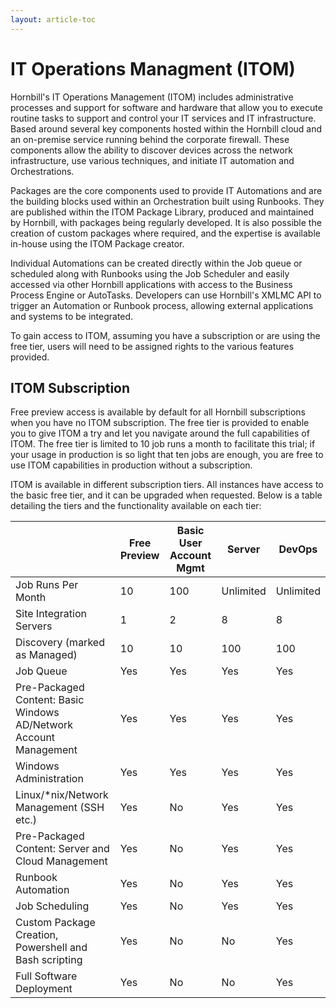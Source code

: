 ```yaml
---
layout: article-toc
---
```

# IT Operations Managment (ITOM) 
Hornbill's IT Operations Management (ITOM) includes administrative processes and support for software and hardware that allow you to execute routine tasks to support and control your IT services and IT infrastructure. Based around several key components hosted within the Hornbill cloud and an on-premise service running behind the corporate firewall. These components allow the ability to discover devices across the network infrastructure, use various techniques, and initiate IT automation and Orchestrations.

Packages are the core components used to provide IT Automations and are the building blocks used within an Orchestration built using Runbooks. They are published within the ITOM Package Library, produced and maintained by Hornbill, with packages being regularly developed. It is also possible the creation of custom packages where required, and the expertise is available in-house using the ITOM Package creator.

Individual Automations can be created directly within the Job queue or scheduled along with Runbooks using the Job Scheduler and easily accessed via other Hornbill applications with access to the Business Process Engine or AutoTasks. Developers can use Hornbill's XMLMC API to trigger an Automation or Runbook process, allowing external applications and systems to be integrated.

To gain access to ITOM, assuming you have a subscription or are using the free tier, users will need to be assigned rights to the various features provided.

## ITOM Subscription
Free preview access is available by default for all Hornbill subscriptions when you have no ITOM subscription. The free tier is provided to enable you to give ITOM a try and let you navigate around the full capabilities of ITOM. The free tier is limited to 10 job runs a month to facilitate this trial; if your usage in production is so light that ten jobs are enough, you are free to use ITOM capabilities in production without a subscription.

ITOM is available in different subscription tiers. All instances have access to the basic free tier, and it can be upgraded when requested. Below is a table detailing the tiers and the functionality available on each tier:

||Free Preview|Basic User Account Mgmt|Server|DevOps|
|-|-|-|-|-|
|Job Runs Per Month|10|100|Unlimited|Unlimited|
|Site Integration Servers|1|2|8|8|
|Discovery (marked as Managed)|10|10|100|100|
|Job Queue|Yes|Yes|Yes|Yes|
|Pre-Packaged Content: Basic Windows AD/Network Account Management|Yes|Yes|Yes|Yes|
|Windows Administration|Yes|Yes|Yes|Yes|
|Linux/*nix/Network Management (SSH etc.)|Yes|No|Yes|Yes|
|Pre-Packaged Content: Server and Cloud Management|Yes|No|Yes|Yes|
|Runbook Automation|Yes|No|Yes|Yes|
|Job Scheduling|Yes|No|Yes|Yes|
|Custom Package Creation, Powershell and Bash scripting|Yes|No|No|Yes|
|Full Software Deployment|Yes|No|No|Yes|
